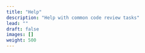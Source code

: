 ```yaml
---
title: "Help"
description: "Help with common code review tasks"
lead: ""
draft: false
images: []
weight: 500
---
```

